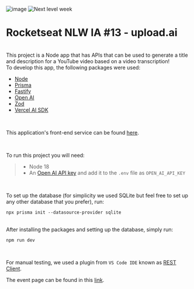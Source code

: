 ![image](https://github.com/dhyoko/upload-ai-web/assets/42620936/209d7cba-2275-4b8e-8fc7-71abd9af7573)
![Next level week](https://blog.rocketseat.com.br/content/images/size/w2000/2022/04/nlw-next-level-week-blog-rocketseat.png)
# Rocketseat NLW IA #13 - upload.ai
<br/>
This project is a Node app that has APIs that can be used to generate a title and description for a YouTube video based on a video transcription!
<br/>
To develop this app, the following packages were used: 

* [Node](https://nodejs.org/en)
* [Prisma](https://www.prisma.io/)
* [Fastify](https://fastify.dev/)
* [Open AI](https://openai.com/)
* [Zod](https://zod.dev/)
* [Vercel AI SDK](https://sdk.vercel.ai/docs)
<br/>

This application's front-end service can be found [here](https://github.com/dhyoko/upload-ai-web).

<br/>

To run this project you will need:

> - Node 18
> - An [Open AI API key](https://openai.com/) and add it to the `.env` file as `OPEN_AI_API_KEY`
<br/>

To set up the database (for simplicity we used SQLite but feel free to set up any other database that you prefer), run: 

```shell script
npx prisma init --datasource-provider sqlite
```

<br/>
After installing the packages and setting up the database, simply run:

```shell script
npm run dev
```
<br/>

For manual testing, we used a plugin from `VS Code IDE` known as [REST Client](https://marketplace.visualstudio.com/items?itemName=humao.rest-client).

The event page can be found in this [link](https://www.rocketseat.com.br/nlw).


